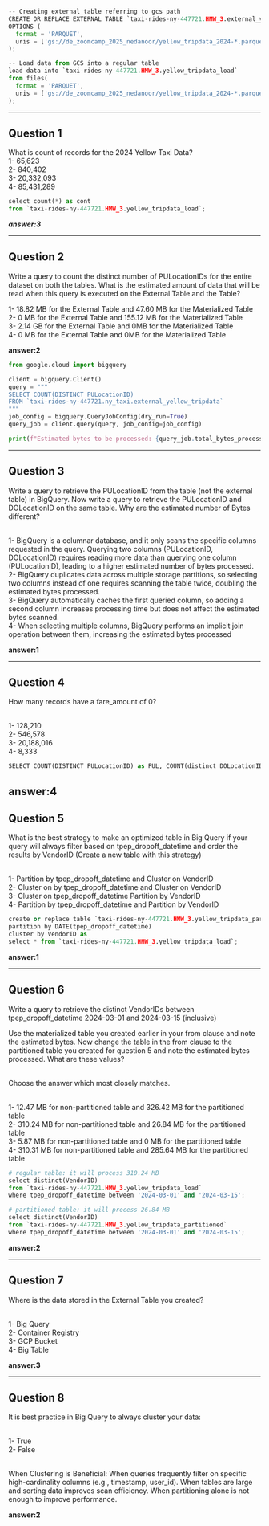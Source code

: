 ```python
-- Creating external table referring to gcs path
CREATE OR REPLACE EXTERNAL TABLE `taxi-rides-ny-447721.HMW_3.external_yellow_tripdata`
OPTIONS (
  format = 'PARQUET',
  uris = ['gs://de_zoomcamp_2025_nedanoor/yellow_tripdata_2024-*.parquet']
);
```
```python
-- Load data from GCS into a regular table
load data into `taxi-rides-ny-447721.HMW_3.yellow_tripdata_load`
from files(
  format = 'PARQUET',
  uris = ['gs://de_zoomcamp_2025_nedanoor/yellow_tripdata_2024-*.parquet']
);
```
---------------------------------------------------------------------
<h2>Question 1</h2>
What is count of records for the 2024 Yellow Taxi Data?<br>
1- 65,623<br>
2- 840,402<br>
3- 20,332,093<br>
4- 85,431,289<br>

```python
select count(*) as cont
from `taxi-rides-ny-447721.HMW_3.yellow_tripdata_load`;
```
***answer:3***

---------------------------------------------------------------------
<h2>Question 2</h2>
Write a query to count the distinct number of PULocationIDs for the entire dataset on both the tables.
What is the estimated amount of data that will be read when this query is executed on the External Table and the Table?<br>

1- 18.82 MB for the External Table and 47.60 MB for the Materialized Table<br>
2- 0 MB for the External Table and 155.12 MB for the Materialized Table<br>
3- 2.14 GB for the External Table and 0MB for the Materialized Table<br>
4- 0 MB for the External Table and 0MB for the Materialized Table<br>

**answer:2**

```python
from google.cloud import bigquery

client = bigquery.Client()
query = """
SELECT COUNT(DISTINCT PULocationID) 
FROM `taxi-rides-ny-447721.ny_taxi.external_yellow_tripdata`
"""
job_config = bigquery.QueryJobConfig(dry_run=True)
query_job = client.query(query, job_config=job_config)

print(f"Estimated bytes to be processed: {query_job.total_bytes_processed / (1024*1024)} MB")
```
---------------------------------------------------------------------
<h2>Question 3</h2>
Write a query to retrieve the PULocationID from the table (not the external table) in BigQuery. Now write a query to retrieve the PULocationID and DOLocationID on the same table. Why are the estimated number of Bytes different?<br><br>

1- BigQuery is a columnar database, and it only scans the specific columns requested in the query. Querying two columns (PULocationID, DOLocationID) requires reading more data than querying one column (PULocationID), leading to a higher estimated number of bytes processed.<br>
2- BigQuery duplicates data across multiple storage partitions, so selecting two columns instead of one requires scanning the table twice, doubling the estimated bytes processed.<br>
3- BigQuery automatically caches the first queried column, so adding a second column increases processing time but does not affect the estimated bytes scanned.<br>
4- When selecting multiple columns, BigQuery performs an implicit join operation between them, increasing the estimated bytes processed<br>

**answer:1**

---------------------------------------------------------------------
<h2>Question 4</h2>
How many records have a fare_amount of 0?<br><br>

1- 128,210<br>
2- 546,578<br>
3- 20,188,016<br>
4- 8,333<br>

```python
SELECT COUNT(DISTINCT PULocationID) as PUL, COUNT(distinct DOLocationID) as DOL  FROM `taxi-rides-ny-447721.HMW_3.yellow_tripdata_load`;
```
**answer:4**
---------------------------------------------------------------------
<h2>Question 5</h2>
What is the best strategy to make an optimized table in Big Query if your query will always filter based on tpep_dropoff_datetime and order the results by VendorID (Create a new table with this strategy)<br><br>

1- Partition by tpep_dropoff_datetime and Cluster on VendorID<br>
2- Cluster on by tpep_dropoff_datetime and Cluster on VendorID<br>
3- Cluster on tpep_dropoff_datetime Partition by VendorID<br>
4- Partition by tpep_dropoff_datetime and Partition by VendorID<br>

```python
create or replace table `taxi-rides-ny-447721.HMW_3.yellow_tripdata_partitioned`
partition by DATE(tpep_dropoff_datetime)
cluster by VendorID as
select * from `taxi-rides-ny-447721.HMW_3.yellow_tripdata_load`;
```
**answer:1**

---------------------------------------------------------------------
<h2>Question 6</h2>
Write a query to retrieve the distinct VendorIDs between tpep_dropoff_datetime 2024-03-01 and 2024-03-15 (inclusive)<br>

Use the materialized table you created earlier in your from clause and note the estimated bytes. Now change the table in the from clause to the partitioned table you created for question 5 and note the estimated bytes processed. What are these values?<br><br>

Choose the answer which most closely matches.<br><br>

1- 12.47 MB for non-partitioned table and 326.42 MB for the partitioned table<br>
2- 310.24 MB for non-partitioned table and 26.84 MB for the partitioned table<br>
3- 5.87 MB for non-partitioned table and 0 MB for the partitioned table<br>
4- 310.31 MB for non-partitioned table and 285.64 MB for the partitioned table<br>

```python
# regular table: it will process 310.24 MB
select distinct(VendorID) 
from `taxi-rides-ny-447721.HMW_3.yellow_tripdata_load`
where tpep_dropoff_datetime between '2024-03-01' and '2024-03-15';

# partitioned table: it will process 26.84 MB
select distinct(VendorID) 
from `taxi-rides-ny-447721.HMW_3.yellow_tripdata_partitioned`
where tpep_dropoff_datetime between '2024-03-01' and '2024-03-15';
```

**answer:2**

---------------------------------------------------------------------

<h2>Question 7</h2>
Where is the data stored in the External Table you created?<br><br>

1- Big Query<br>
2- Container Registry<br>
3- GCP Bucket<br>
4- Big Table<br>

**answer:3**

---------------------------------------------------------------------

<h2>Question 8</h2>
It is best practice in Big Query to always cluster your data:<br><br>

1- True<br>
2- False<br><br>

When Clustering is Beneficial:
When queries frequently filter on specific high-cardinality columns (e.g., timestamp, user_id).
When tables are large and sorting data improves scan efficiency.
When partitioning alone is not enough to improve performance.

**answer:2**
